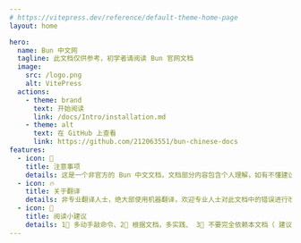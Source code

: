 ```yaml
---
# https://vitepress.dev/reference/default-theme-home-page
layout: home

hero:
  name: Bun 中文网
  tagline: 此文档仅供参考，初学者请阅读 Bun 官网文档
  image:
    src: /logo.png
    alt: VitePress
  actions:
    - theme: brand
      text: 开始阅读
      link: /docs/Intro/installation.md
    - theme: alt
      text: 在 GitHub 上查看
      link: https://github.com/212063551/bun-chinese-docs
features:
  - icon: 🚨
    title: 注意事项
    details: 这是一个非官方的 Bun 中文文档，文档部分内容包含个人理解，如有不懂建议阅读官方文档。
  - icon: 🔥
    title: 关于翻译
    details: 非专业翻译人士，绝大部使用机器翻译，欢迎专业人士对此文档中的错误进行改正。
  - icon: 🙅
    title: 阅读小建议
    details: 1⃣️ 多动手敲命令、2⃣️ 根据文档，多实践、 3⃣️ 不要完全依赖本文档（ 建议多阅读官方文档 ）4⃣️ 学英语
---
```

